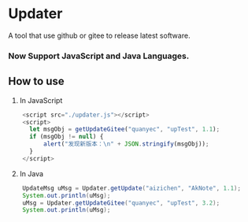 # Updater
A tool that use github or gitee to release latest software.
### Now Support  JavaScript and Java Languages.

## How to use
1. In JavaScript
```javascript
    <script src="./updater.js"></script>
    <script>
      let msgObj = getUpdateGitee("quanyec", "upTest", 1.1);
      if (msgObj != null) {
          alert("发现新版本：\n" + JSON.stringify(msgObj));
      }
    </script>
````
2. In Java
```java
    UpdateMsg uMsg = Updater.getUpdate("aizichen", "AkNote", 1.1);
    System.out.println(uMsg);
    uMsg = Updater.getUpdateGitee("quanyec", "upTest", 3.2);
    System.out.println(uMsg);
```
